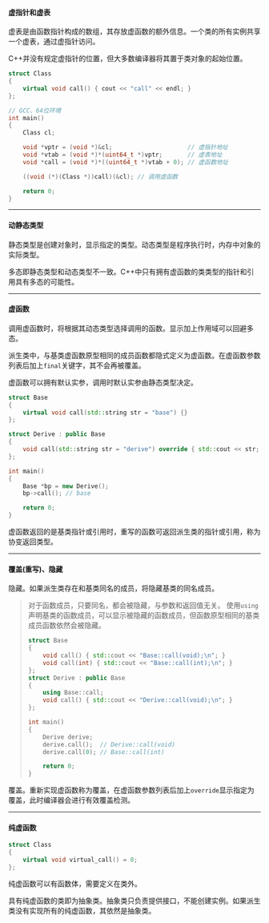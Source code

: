 #### 虚指针和虚表

虚表是由函数指针构成的数组，其存放虚函数的额外信息。一个类的所有实例共享一个虚表，通过虚指针访问。

C++并没有规定虚指针的位置，但大多数编译器将其置于类对象的起始位置。

```cpp
struct Class
{
    virtual void call() { cout << "call" << endl; }
};

// GCC、64位环境
int main()
{
    Class cl;

    void *vptr = (void *)&cl;                     // 虚指针地址
    void *vtab = (void *)*(uint64_t *)vptr;       // 虚表地址
    void *call = (void *)*((uint64_t *)vtab + 0); // 虚函数地址

    ((void (*)(Class *))call)(&cl); // 调用虚函数

    return 0;
}
```


---

#### 动静态类型

静态类型是创建对象时，显示指定的类型。动态类型是程序执行时，内存中对象的实际类型。

多态即静态类型和动态类型不一致。C++中只有拥有虚函数的类类型的指针和引用具有多态的可能性。

---

#### 虚函数

调用虚函数时，将根据其动态类型选择调用的函数。显示加上作用域可以回避多态。

派生类中，与基类虚函数原型相同的成员函数都隐式定义为虚函数。在虚函数参数列表后加上`final`关键字，其不会再被覆盖。

虚函数可以拥有默认实参，调用时默认实参由静态类型决定。

```cpp
struct Base
{
    virtual void call(std::string str = "base") {}
};

struct Derive : public Base
{
    void call(std::string str = "derive") override { std::cout << str; }
};

int main()
{
    Base *bp = new Derive();
    bp->call();	// base

    return 0;
}
```

虚函数返回的是基类指针或引用时，重写的函数可返回派生类的指针或引用，称为协变返回类型。

---

#### 覆盖(重写)、隐藏

隐藏。如果派生类存在和基类同名的成员，将隐藏基类的同名成员。

> 对于函数成员，只要同名，都会被隐藏，与参数和返回值无关。
> 使用`using`声明基类的函数成员，可以显示被隐藏的函数成员，但函数原型相同的基类成员函数依然会被隐藏。
>
> ```cpp
> struct Base
> {
>     void call() { std::cout << "Base::call(void);\n"; }
>     void call(int) { std::cout << "Base::call(int);\n"; }
> };
> struct Derive : public Base
> {
>     using Base::call;
>     void call() { std::cout << "Derive::call(void);\n"; }
> };
> 
> int main()
> {
>     Derive derive;
>     derive.call();  // Derive::call(void)
>     derive.call(0); // Base::call(int)
> 
>     return 0;
> }
> ```

覆盖。重新实现虚函数称为覆盖，在虚函数参数列表后加上`override`显示指定为覆盖，此时编译器会进行有效覆盖检测。

---

#### 纯虚函数
```cpp
struct Class
{
	virtual void virtual_call() = 0;
};
```

纯虚函数可以有函数体，需要定义在类外。

具有纯虚函数的类即为抽象类。抽象类只负责提供接口，不能创建实例。如果派生类没有实现所有的纯虚函数，其依然是抽象类。




